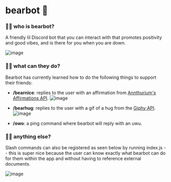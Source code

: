 # bearbot 🐻

### 🐻🐾 who is bearbot?
A friendly lil Discord bot that you can interact with that promotes positivity and good vibes, and is there for you when you are down. 

![image](https://user-images.githubusercontent.com/72824116/164520890-908a400d-d82d-44bf-a38d-0bec953c498f.png)


### 🐻🐾 what can they do?
Bearbot has currently learned how to do the following things to support their friends:

- **/bearnice**: replies to the user with an affirmation from [Annthurium's Affirmations API](https://github.com/annthurium/affirmations).
![image](https://user-images.githubusercontent.com/72824116/164520106-21678ddb-f85f-46c2-bee5-d1d12d595a0b.png)


- **/bearhug**: replies to the user with a gif of a hug from the [Giphy API](https://developers.giphy.com/).
![image](https://user-images.githubusercontent.com/72824116/164520359-05c10a9f-8a62-4e6d-8b3e-e15115df425e.png)


- **/owo**: a ping command where bearbot will reply with an uwu. 

### 🐻🐾 anything else?

Slash commands can also be registered as seen below by running index.js -- this is super nice because the user can know exactly what bearbot can do for them within the app and without having to reference external documents.

![image](https://user-images.githubusercontent.com/72824116/164520467-cf8c2d4c-76af-4bef-8de3-9443867be475.png)

